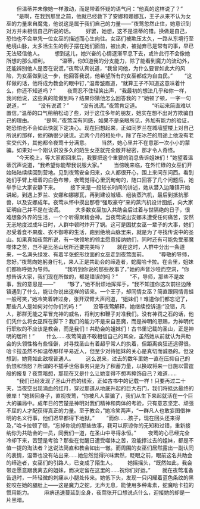 　　但温蒂并未像她一样激动，而是带着怀疑的语气问：“他真的这样说了？”
　　“是啊，在我到那里之前，他就已经救下了安娜和娜娜瓦，王子从来不认为女巫的力量来自魔鬼，他说这是属于我们自己的力量——”夜莺忽然止住，她意识到对方并未相信自己所说的话。
　　好罢，她想，这不是温蒂的错。换做是自己，恐怕也不会单凭一位女巫的描述而心生向往。女巫们被欺压太久，一路从东境行至绝境山脉，太多活生生的例子摆在她们面前，被出卖，被抛弃已是常有的事，早已无法轻信他人。
　　想到这儿，她兴奋的心情逐渐平息下去，或许此行不会像她所想的那么顺利。
　　“温蒂，你知道我的分支能力，除了能看到魔力的流动外，还能辨别他人是否在说谎，”夜莺认真说道，“我曾问他，为什么要冒如此大的风险，为女巫做到这一步，他回答我说，他希望所有的女巫都成为自由民。”
　　“这样做的话，他将成为教会的眼中钉，”温蒂皱眉道，“就算王子不知道这意味着什么，你还不知道吗？”
　　夜莺忍不住轻笑出声，“我最初的想法几乎和你一样，我问他说，这些真的能做到吗？结果你猜他怎么回答我的？”她顿了顿，一字一句说道，“”
　　“没有说谎？”
　　“没有说谎。”夜莺肯定道。
　　“听起来简直难以置信，”温蒂的口气稍稍松动了些，对于这位多年的朋友，她实在想不出对方欺骗自己的理由。
　　“是啊，”夜莺深有同感，如果不是亲眼所见，外加有能力的验证，她恐怕也不会如此快就下定决心。现在回想起来，正如同罗兰在城墙望楼上对自己所说的那样，他的确很少说谎。近两个月的相处中，除了在冰芒的用途上他没有老实交代外，其他都令夜莺十分满意。
　　当然，她心里并不在意那一次小小的蒙骗。如果对一个刚认识没多久的陌生女巫就完全敞开秘密，那才令人奇怪。
　　“今天晚上，等大家都回来后，我要把这个重要的消息告诉姐妹们！”她望着温蒂沉声说道，“我希望你能帮我说服大家。”
　　当傍晚来临，在外忙碌的女巫们开始陆陆续续回到营地。见到夜莺安全归来，众人都很开心，围上来问东问西。看到她们手臂上缠着的白色布带，夜莺觉得心里沉甸甸的，随口回答了几个问题后，她举手让大家安静下来。
　　接下来是一段较长时间的讲述，她从潜入边陲镇开始讲起，到遇上罗兰、安娜和娜娜瓦，再到建设城墙、组装蒸汽机，最后到抵抗邪兽，以及安娜成年。夜莺从怀中摸出那卷“强取豪夺”来的蒸汽机设计图纸，向大家证明自己并不是在说谎。
　　大多数女巫加入共助会后过着与世隔绝的日子，很难想象外界的生活，一个个听得聚精会神。当夜莺说出安娜未遭受任何痛苦，安然无恙地度过成年日时，人群中顿时炸开了锅。这可是困扰女巫一辈子的大事，她们忍受着食不果腹、衣不御寒的生活，跑到绝境山脉里来，就是为了寻找传说中的圣山。如果真如夜莺所说，有一块领地的领主愿意接纳她们，同时还有可能免受邪魔噬体之苦，岂不是比圣山居所还要完美吗？
　　就在这时，人群中分出一条道来，一名满头绿发、有着半张蛇形纹面的女巫走到夜莺面前。
　　“尊敬的导师，您好。”夜莺向她躬身行礼，来人正是共助会的缔造者，蛇魔哈卡拉。在会里，姐妹们都称呼她为导师。
　　“我听到你说的那些故事了，”她的声音沙哑而空洞，“你想告诉大家，我们现在所做的，都是错误的吗？”
　　“不，导师，那些不是故事，我的意思是——”
　　“够了，”她不耐烦地挥挥手，“我不知道你这次前往边陲镇遇到了什么，能让你说出这样的话来。一个王子，却同情女巫？简直跟同情青蛙一般可笑，”她冷笑着转过身，张开双臂大声问道，“姐妹们！难道你们都忘记了，那些凡人是如何对付你们的吗！”
　　没等夜莺解释，她继续控诉道:“没错，凡人，那群无能之辈冒充神的威名，将利刃和鞭子对准我们。没有神罚之石的话，他们凭什么将女巫踩在脚下？我们的能力不是来自恶魔，而是神明的恩赐，为神明代行职权的不应该是教会，而是我们！共助会的姐妹们！古书里记载的圣山，正是神明的居所！”
　　什么……夜莺简直不敢相信自己的耳朵，虽然她从前就认为共助会的头领性格有些怪僻，对寻找圣山有着超乎常人的执着，但距离疯狂还远得很。哈卡拉虽然不如温蒂那样平易近人，但至少对待姐妹的关心是真切而诚恳的。但没想到，她竟如此敌视普通人。
　　这么说来，过去的数年里她一直在压抑自己的仇恨和愤怒？所谓的不插手世俗事务只是为了积蓄力量，以换取将来一日施以雷霆般的报复？夜莺暗想，那现在又是什么让她变得不想再掩饰自己？难道……
　　“我们已经发现了圣山开启的线索，正如古书中的记载一样！只要再过二十天，当夜空出现滴血的红月，穿过那道从地底升起的巨大石门，我们将抵达最终的彼岸！”她转回身子，直视夜莺，“你被凡人蒙骗了，我们从生下来起就活在一个巨大的骗局中。成年日的苦楚是神明对我们精神和肉体的考验，只有意志坚定、顽强不屈的人才配获得真正的力量。至于教会，”她冷笑两声，“一群凡人也敢妄图借神明的名义行事，他们迟早都得下地狱。”
　　“而你……孩子，现在回头还来得及，”哈卡拉顿了顿，“忘掉你说的那些故事，我可以原谅你的无知和过错，重新接纳你为共助会的一员，同我们一道，在圣山中寻得永恒。”
　　夜莺的心已经完全冷却下来，苦楚是考验？那些在觉醒日遭受噬体之苦，没能撑过去的姐妹，都是不值一提的淘汰者？这说法简直和教会如出一辙。而周围的女巫们居然露出一副认同的表情，温蒂也没有站出来……她忽然觉得兴味索然，眨眼之前，眼前这名共助会的缔造者，女巫们的引路人，已变成了陌生人。
　　她摇摇头，“既然如此，我会带走愿意跟我离去的姐妹，而决定留在这里的……祝你们好运。”
　　就在夜莺准备告退时，一阵轻微的刺痛从小腿处传来。她低下头，发现一只闪耀着蓝色条纹的黑蛇咬在她的腿肚上——这是魔力之蛇，无声无息，能使用多种毒素，蛇魔哈卡拉的惯用能力。
　　麻痹迅速蔓延到全身，夜莺张开口想说点什么，迎接她的却是一片黑暗。